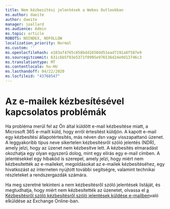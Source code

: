 ```yaml
---
title: Nem kézbesítési jelentések a Webes Outlookban
ms.author: daeite
author: daeite
manager: joallard
ms.audience: Admin
ms.topic: article
ROBOTS: NOINDEX, NOFOLLOW
localization_priority: Normal
ms.custom: ''
ms.openlocfilehash: e103af4765c658bdd2650dd51ead7191a8f587e9
ms.sourcegitcommit: 631cbb5f03e5371f0995e976536d24e9d13746c3
ms.translationtype: MT
ms.contentlocale: hu-HU
ms.lasthandoff: 04/22/2020
ms.locfileid: "43768547"
---
```

# <a name="issues-with-email-delivery"></a>Az e-mailek kézbesítésével kapcsolatos problémák

Ha probléma merül fel az Ön által küldött e-mail kézbesítése miatt, a Microsoft 365 e-mailt küld, hogy erről értesítést küldjön. A kapott e-mail egy kézbesítési állapotértesítés, más néven dsn vagy visszapattanó üzenet. A leggyakoribb típus neve sikertelen kézbesítésről szóló jelentés (NDR), amely jelzi, hogy az üzenet nem kézbesítve lett. A kézbesítés elmaradást okozhatja egy olyan egyszerű dolog, mint egy elírás egy e-mail címben. A jelentésekkel egy hibakód is szerepel, amely jelzi, hogy miért nem kézbesítették az e-maileket, megoldásokat az e-mailek kézbesítéséhez, egy hivatkozást az interneten nyújtott további segítségre, valamint technikai részleteket a rendszergazdák számára.

Ha meg szeretné tekinteni a nem kézbesítésről szóló jelentések listáját, és megtudhatja, hogy miért nem kézbesítették az üzenetet, olvassa el [a Kézbesítésről szóló kézbesítésről szóló jelentések küldése e-mailben](https://docs.microsoft.com/exchange/mail-flow-best-practices/non-delivery-reports-in-exchange-online/non-delivery-reports-in-exchange-online)való elküldése az Exchange Online-ban.